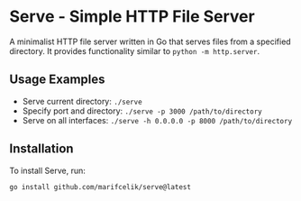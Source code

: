 # Serve - Simple HTTP File Server

A minimalist HTTP file server written in Go that serves files from a specified directory. It provides functionality similar to `python -m http.server`.

## Usage Examples

- Serve current directory: `./serve`
- Specify port and directory: `./serve -p 3000 /path/to/directory`
- Serve on all interfaces: `./serve -h 0.0.0.0 -p 8000 /path/to/directory`

## Installation

To install Serve, run:

```sh
go install github.com/marifcelik/serve@latest
```